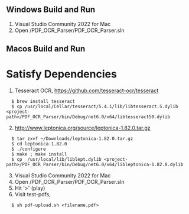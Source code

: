 ## Windows Build and Run
1. Visual Studio Community 2022 for Mac
2. Open <project-path>/PDF_OCR_Parser/PDF_OCR_Parser.sln

## Macos Build and Run

# Satisfy Dependencies

1. Tesseract OCR, https://github.com/tesseract-ocr/tesseract
```
  $ brew install tesseract
  $ cp /usr/local/Cellar/tesseract/5.4.1/lib/libtesseract.5.dylib <project-path>/PDF_OCR_Parser/bin/Debug/net6.0/x64/libtesseract50.dylib
```

2. http://www.leptonica.org/source/leptonica-1.82.0.tar.gz
```
  $ tar zxvf ~/Downloads/leptonica-1.82.0.tar.gz
  $ cd leptonica-1.82.0
  $ ./configure
  $ make ; make install
  $ cp  /usr/local/lib/liblept.dylib <project-path>/PDF_OCR_Parser/bin/Debug/net6.0/x64/libleptonica-1.82.0.dylib
```
3. Visual Studio Community 2022 for Mac
4. Open <project-path>/PDF_OCR_Parser/PDF_OCR_Parser.sln
5. Hit '>' (play)
6. Visit <project-path>test-pdfs, 
```
  $ sh pdf-upload.sh <filename.pdf>
```
